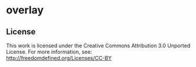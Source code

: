 overlay
===



License
---
This work is licensed under the Creative Commons Attribution 3.0 Unported License.
For more information, see: http://freedomdefined.org/Licenses/CC-BY
